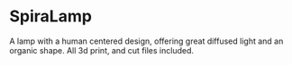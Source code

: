 # SpiraLamp
A lamp with a human centered design, offering great diffused light and an organic shape. All 3d print, and cut files included.
